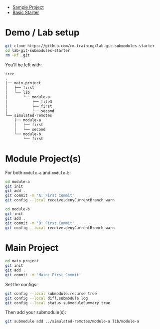 
- [Sample Project](https://github.com/rm-training/dummy-main-project)
- [Basic Starter](https://github.com/rm-training/lab-git-submodules-starter)

# Demo / Lab setup

```bash
git clone https://github.com/rm-training/lab-git-submodules-starter
cd lab-git-submodules-starter
rm -Rf .git
```

You'll be left with:

```bash
tree
.
├── main-project
│   ├── first
│   └── lib
│       └── module-a
│           ├── file3
│           ├── first
│           └── second
└── simulated-remotes
    ├── module-a
    │   ├── first
    │   └── second
    └── module-b
        └── first
```

# Module Project(s)

For both `module-a` and `module-b`:

```bash
cd module-a
git init
git add .
git commit -m 'A: First Commit'
git config --local receive.denyCurrentBranch warn

cd module-b
git init
git add .
git commit -m 'B: First Commit'
git config --local receive.denyCurrentBranch warn
```

# Main Project

```bash
cd main-project
git init
git add .
git commit -m 'Main: First Commit'
```

Set the configs:
```bash
git config --local submodule.recurse true
git config --local diff.submodule log    
git config --local status.submoduleSummary true
```

Then add your submodule(s):
```bash
git submodule add ../simulated-remotes/module-a lib/module-a
```
